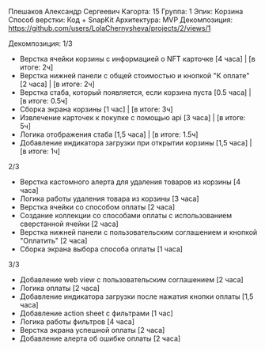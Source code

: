Плешаков Александр Сергеевич
Кагорта: 15
Группа: 1
Эпик: Корзина  
Способ верстки: Код + SnapKit
Архитектура: MVP
Декомпозиция: https://github.com/users/LolaChernysheva/projects/2/views/1

Декомпозиция:
1/3
- Верстка ячейки корзины с информацией о NFT карточке [4 часа] | [в итоге: 2ч]
- Верстка нижней панели с общей стоимостью и кнопкой "К оплате" [2 часа] | [в итоге: 2ч]
- Верстка стаба, который появляется, если корзина пуста [0.5 часа] | [в итоге: 0.5ч]
- Сборка экрана корзины [1 час] | [в итоге: 3ч]
- Извлечение карточек к покупке с помощью api [3 часа] | [в итоге: 5ч]
- Логика отображения стаба [1,5 часа] | [в итоге: 1.5ч]
- Добавление индикатора загрузки при открытии корзины [1,5 часа] | [в итоге: 1ч]

2/3
- Верстка кастомного алерта для удаления товаров из корзины [4 часа]
- Логика работы удаления товара из корзины [3 часа]
- Верстка ячейки со способом оплаты [2 часа]
- Создание коллекции со способами оплаты 
с использованием сверстанной ячейки [2 часа]
- Верстка нижней панели с пользовательским соглашением
 и кнопкой "Оплатить" [2 часа]
- Сборка экрана выбора способа оплаты [1 часа]

3/3
- Добавление web view с пользовательским соглашением [2 часа]
- Логика оплаты [2 часа]
- Добавление индикатора загрузки после нажатия кнопки оплаты [1,5 часа]
- Добавление action sheet c фильтрами [1 час]
- Логика работы фильтров [4 часа]
- Верстка экрана успешной оплаты [2 часа]
- Добавление алерта об ошибке оплаты [2 часа]
